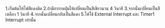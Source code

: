 1.เริ่มต้นให้ไฟสีแดงติด
2.ถ้ามีการกดปุ่มให้เปลี่ยนเป็นสีเขียวนาน 4 วินาที
3.จากนั้นเปลี่ยนเป็นสีเหลือง 1 วินาที
4.จากนั้นเปลี่ยนกลับเป็นสีแดง
5.ให้ใช้ External Interrupt และ Timer1 Interrupt เท่านั้น
